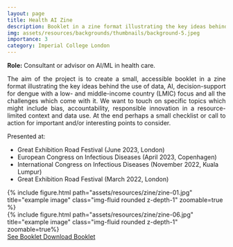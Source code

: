 ```yaml
---
layout: page
title: Health AI Zine
description: Booklet in a zine format illustrating the key ideas behind the use of data and AI for decision-support in health-care.
img: assets/resources/backgrounds/thumbnails/background-5.jpeg
importance: 3
category: Imperial College London
---
```


<b>Role:</b> Consultant or advisor on AI/ML in health care.

<p align="justify">
    The aim of the project is to create a small, accessible booklet in a zine format 
    illustrating the key ideas behind the use of data, AI, decision-support for dengue 
    with a low- and middle-income country (LMIC) focus and all the challenges which come 
    with it. We want to touch on specific topics which might include bias, accountability, 
    responsible innovation in a resource-limited context and data use. At the end perhaps 
    a small checklist or call to action for important and/or interesting points to consider.
</p>

Presented at:
<ul>
    <li>Great Exhibition Road Festival (June 2023, London)</li>
    <li>European Congress on Infectious Diseases (April 2023, Copenhagen)</li>
    <li>International Congress on Infectious Diseases (November 2022, Kuala Lumpur)</li>
    <li>Great Exhibition Road Festival (March 2022, London)</li>
</ul>

<div class="row justify-content-sm-center">
    <div class="col-sm-6 mt-3 mt-md-0">
        {% include figure.html path="assets/resources/zine/zine-01.jpg" title="example image" class="img-fluid rounded z-depth-1" zoomable=true %}
    </div>
    <div class="col-sm-6 mt-3 mt-md-0">
        {% include figure.html path="assets/resources/zine/zine-06.jpg" title="example image" class="img-fluid rounded z-depth-1" zoomable=true%}
    </div>
</div>

<div class="row">
    <a href="https://bahp.github.io/flipbooks/bookshelves/bs1/index.html" class="btn">
        See Booklet
    </a>
    <!--
    <a href="https://github.com/bahp/flipbooks/blob/main/aihealth/zine/zine.pdf" class="btn">
        Download Booklet
    </a>-->
    <a href="https://github.com/bahp/portfolio-academic/assets/pdf//other/health-ai-zine/health-ai-zine.pdf" class="btn">
        Download Booklet
    </a>
</div>